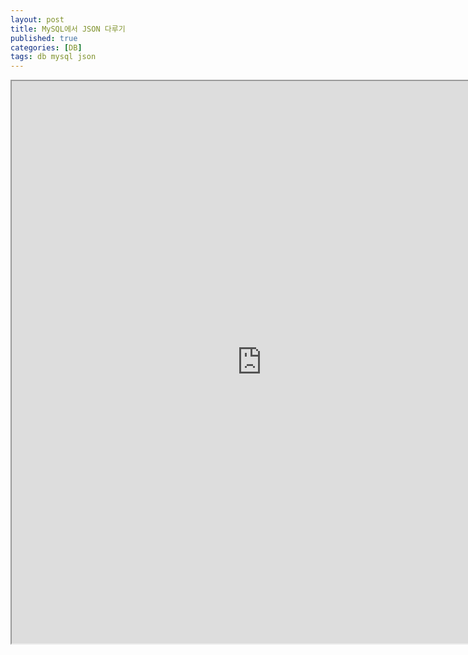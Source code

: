```yaml
---
layout: post
title: MySQL에서 JSON 다루기 
published: true
categories: [DB]
tags: db mysql json
---
```

<iframe width="800" height="900" src="https://docs.google.com/document/d/e/2PACX-1vSVpbEjceDZaAXNTRNsUv191epbBwZpxmHgohuDX-T1xSTA5KQrgYU1moBPxKcuiVvEbOzpSJtQFNiF/pub?embedded=true"></iframe>     
   